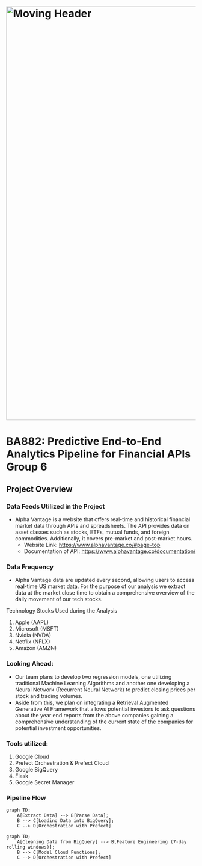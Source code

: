 # <img src = "https://sigmoid-image.s3.amazonaws.com/wp-content/uploads/2022/02/22112809/Build-a-Winning-Data-Pipeline-Architecture-on-the-Cloud-for-CPG-1.gif" alt = "Moving Header" width="1100px">

# BA882: Predictive End-to-End Analytics Pipeline for Financial APIs Group 6
## Project Overview

### Data Feeds Utilized in the Project
- Alpha Vantage is a website that offers real-time and historical financial market data through APIs and spreadsheets. The API provides data on asset classes such as stocks, ETFs, mutual funds, and foreign commodities. Additionally, it covers pre-market and post-market hours.
  - Website Link: https://www.alphavantage.co/#page-top
  - Documentation of API: https://www.alphavantage.co/documentation/

### Data Frequency 
- Alpha Vantage data are updated every second, allowing users to access real-time US market data.
  For the purpose of our analysis we extract data at the market close time to obtain a comprehensive overview of the daily movement of our tech stocks.

Technology Stocks Used during the Analysis
1. Apple (AAPL)
2. Microsoft (MSFT)
3. Nvidia (NVDA)
4. Netflix (NFLX)
5. Amazon (AMZN)

### Looking Ahead:
  - Our team plans to develop two regression models, one utilizing traditional Machine Learning Algorithms and another one developing a Neural Network (Recurrent Neural Network) to predict closing prices per stock and trading volumes.
  - Aside from this, we plan on integrating a Retrieval Augmented Generative AI Framework that allows potential investors to ask questions about the year end reports from the above companies gaining a comprehensive understanding of the current state of the companies for potential investment opportunities. 

### Tools utilized:
1. Google Cloud
2. Prefect Orchestration & Prefect Cloud
3. Google BigQuery
4. Flask
5. Google Secret Manager

### Pipeline Flow

```mermaid
graph TD;
    A[Extract Data] --> B[Parse Data];
    B --> C[Loading Data into BigQuery];
    C --> D[Orchestration with Prefect]

graph TD;
    A[Cleaning Data from BigQuery] --> B[Feature Engineering (7-day rolling windows)];
    B --> C[Model Cloud Functions];
    C --> D[Orchestration with Prefect]


